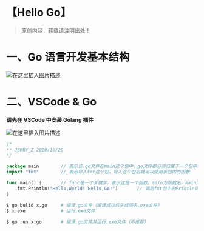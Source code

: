# 【Hello Go】

> 原创内容，转载请注明出处！

# 一、Go 语言开发基本结构
![在这里插入图片描述](https://img-blog.csdnimg.cn/20210317175437338.png)

# 二、VSCode & Go

**请先在 VSCode 中安装 Golang 插件**

![在这里插入图片描述](https://img-blog.csdnimg.cn/20210317175437486.jpg)
```go
/*
** JERRY_Z 2020/10/29
*/

package main		// 表示该.go文件在main这个包中，go文件都必须归属于一个包中
import "fmt"		// 表示导入fmt这个包，导入这个包后就可以使用该包内的函数

func main() {		// func是一个关键字，表示这是一个函数，main为函数名，main为主函数，即程序的入口
	fmt.Println("Hello,World! Hello,Go!")		// 调用fmt包中的Println函数，用于输出
}
```

```bash
$ go bulid x.go   	# 编译.go文件（编译成功后生成同名.exe文件）
$ x.exe				# 运行.exe文件

$ go run x.go		# 编译.go文件并运行.exe文件（不推荐）
```
